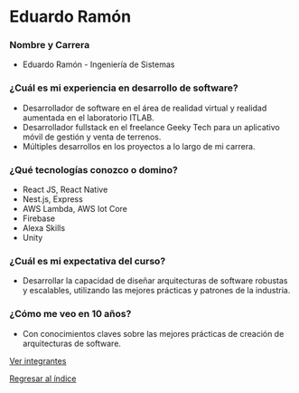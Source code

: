 # Eduardo Ramón

### Nombre y Carrera
 - Eduardo Ramón - Ingeniería de Sistemas

### ¿Cuál es mi experiencia en desarrollo de software?
 - Desarrollador de software en el área de realidad virtual y realidad aumentada en el laboratorio ITLAB.
 - Desarrollador fullstack en el freelance Geeky Tech para un aplicativo móvil de gestión y venta de terrenos.
 - Múltiples desarrollos en los proyectos a lo largo de mi carrera.

### ¿Qué tecnologías conozco o domino?
 - React JS, React Native
 - Nest.js, Express
 - AWS Lambda, AWS Iot Core
 - Firebase
 - Alexa Skills
 - Unity
 
### ¿Cuál es mi expectativa del curso?
 - Desarrollar la capacidad de diseñar arquitecturas de software robustas y escalables, utilizando las mejores prácticas y patrones de la industria.


### ¿Cómo me veo en 10 años?
 - Con conocimientos claves sobre las mejores prácticas de creación de arquitecturas de software.

[Ver integrantes](../integrantes.md)

[Regresar al índice](../../proyecto.md)

